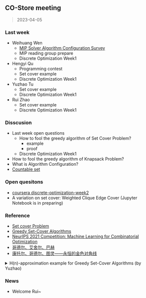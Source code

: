 ## CO-Store meeting

> 2023-04-05

### Last week

- Weihuang Wen
  - [MIP Solver Algorithm Configuration Survey](https://www.ecole.ai/2021/ml4co-competition/#config-task)
  - MIP reading group prepare
  - Discrete Optimization Week1
- Hengyi Qu
  - Programming contest
  - Set cover example
  - Discrete Optimization Week1
- Yuzhao Tu
  - Set cover example
  - Discrete Optimization Week1
- Rui Zhao
  - Set cover example
  - Discrete Optimization Week1

### Disscusion

- Last week open questions
  - How to fool the greedy algorithm of Set Cover Problem?
    - example
    - proof
  - Discrete Optimization Week1
- How to fool the greedy algorithm of Knapsack Problem?
- What is Algorithm Configuration?
- [Countable set](https://en.wikipedia.org/wiki/Countable_set)

### Open quesitons

- [coursera discrete-optimization-week2](https://www.coursera.org/learn/discrete-optimization)
- A variation on set cover: Weighted Clique Edge Cover (Jupyter Notebook is in preparing)

### Reference

- [Set cover Problem](https://github.com/LOGO-CUHKSZ/CO-Store/blob/main/2023-04-05/set%20cover-hisao.pdf)
- [Greedy Set-Cover Algorithms](https://www.cs.ucr.edu/~neal/Young08SetCover.pdf)
- [NeurIPS 2021 Competition: Machine Learning for Combinatorial Optimization](https://www.ecole.ai/2021/ml4co-competition/#config-task)
- [哥德尔、艾舍尔、巴赫](https://book.douban.com/subject/1291204/)
- [康托尔、哥德尔、图灵——永恒的金色对角线](http://mindhacks.cn/2006/10/15/cantor-godel-turing-an-eternal-golden-diagonal/)

<details><summary>H(n)-approximation example for Greedy Set-Cover Algorithms (by Yuzhao)</summary>
<img src="research/img/set-cover-greedy.jpeg" alt="example" width="500" height="600">
</details>

### News

- Welcome Rui~